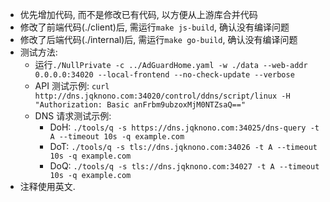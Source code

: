 - 优先增加代码, 而不是修改已有代码, 以方便从上游库合并代码
- 修改了前端代码(./client)后, 需运行`make js-build`, 确认没有编译问题
- 修改了后端代码(./internal)后, 需运行`make go-build`, 确认没有编译问题
- 测试方法:
  - 运行`./NullPrivate -c ../AdGuardHome.yaml -w ./data --web-addr 0.0.0.0:34020 --local-frontend --no-check-update --verbose`
  - API 测试示例: `curl http://dns.jqknono.com:34020/control/ddns/script/linux -H "Authorization: Basic anFrbm9ubzoxMjM0NTZsaQ=="`
  - DNS 请求测试示例: 
    - DoH: `./tools/q -s https://dns.jqknono.com:34025/dns-query -t A --timeout 10s -q example.com`
    - DoT: `./tools/q -s tls://dns.jqknono.com:34026 -t A --timeout 10s -q example.com`
    - DoQ: `./tools/q -s tls://dns.jqknono.com:34027 -t A --timeout 10s -q example.com`
- 注释使用英文.